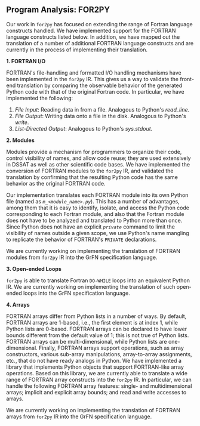 ## Program Analysis: FOR2PY

Our work in `for2py` has focused on extending the range of Fortran
language constructs handled.  We have implemented support for the
FORTRAN language constructs listed below.  In addition, we have mapped
out the translation of a number of additional FORTRAN language
constructs and are currently in the process of implementing their
translation.

**1. FORTRAN I/O**

FORTRAN's file-handling and formatted I/O handling mechanisms have been
implemented in the `for2py` IR. This gives us a way to validate the
front-end translation by comparing the observable behavior of the
generated Python code with that of the original Fortran code. In
particular, we have implemented the following:

1. _File Input_: Reading data in from a file. Analogous to Python's _read_line_.
2. _File Output_: Writing data onto a file in the disk. Analogous to Python's _write_.
3. _List-Directed Output_: Analogous to Python's _sys.stdout_. 

**2. Modules**

Modules provide a mechanism for programmers to organize their code,
control visibility of names, and allow code reuse; they are used
extensively in DSSAT as well as other scientific code bases.  We have
implemented the conversion of FORTRAN modules to the `for2py` IR, and
validated the translation by confirming that the resulting Python code
has the same behavior as the original FORTRAN code.

Our implementation translates each FORTRAN module into its own Python
file (named as _`m_<module_name>.py`_).  This has a number of
advantages, among them that it is easy to identify, isolate, and access
the Python code corresponding to each Fortran module, and also that the
Fortran module does not have to be analyzed and translated to Python
more than once.  Since Python does not have an explicit _`private`_
command to limit the visibility of names outside a given scope, we use
Python's name mangling to replicate the behavior of FORTRAN's `PRIVATE`
declarations.
    
We are currently working on implementing the translation of FORTRAN
modules from `for2py` IR into the GrFN specification language.


**3. Open-ended Loops**

`for2py` is able to translate Fortran `DO-WHILE` loops into an equivalent
Python IR.  We are currently working on implementing the translation of
such open-ended loops into the GrFN specification language.


**4. Arrays**

FORTRAN arrays differ from Python lists in a number of ways. By default,
FORTRAN arrays are 1-based, i.e., the first element is at index 1, while
Python lists are 0-based.  FORTRAN arrays can be declared to have lower
bounds different from the default value of 1; this is not true of Python
lists.  FORTRAN arrays can be multi-dimensional, while Python lists are
one-dimensional.  Finally, FORTRAN arrays support operations, such as
array constructors, various sub-array manipulations, array-to-array
assignments, etc., that do not have ready analogs in Python.  We have
implemented a library that implements Python objects that support
FORTRAN-like array operations.  Based on this library, we are currently
able to translate a wide range of FORTRAN array constructs into the
`for2py` IR.  In particular, we can handle the following FORTRAN array
features: single- and multidimensional arrays; implicit and explicit
array bounds; and read and write accesses to arrays.

We are currently working on implementing the translation of FORTRAN
arrays from `for2py` IR into the GrFN specification language.
